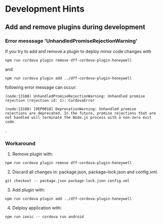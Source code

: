 # Development Hints

## Add and remove plugins during development

### Error messsage 'UnhandledPromiseRejectionWarning'

If you try to add and remove a plugin to deploy minor code changes with

```
npm run cordova plugin remove dff-cordova-plugin-honeywell
```
and
```
npm run cordova plugin add ../dff-cordova-plugin-honeywell
```
following error message can occur:
```
(node:13188) UnhandledPromiseRejectionWarning: Unhandled promise rejection (rejection id: 1): CordovaError
```
```
(node:13188) [DEP0018] DeprecationWarning: Unhandled promise rejections are deprecated. In the future, promise rejections that are not handled will terminate the Node.js process with a non-zero exit code.
```
.

### Workaround
1. Remove plugin with:
```
npm run cordova plugin remove dff-cordova-plugin-honeywell
```
2. Discard all changes in: package.json, package-lock.json and config.xml.
```
git checkout -- package.json package-lock.json config.xml
```
3. Add plugin with:
```
npm run cordova plugin add ../dff-cordova-plugin-honeywell
```
4. Delploy application with: 
```
npm run ionic -- cordova run android
```